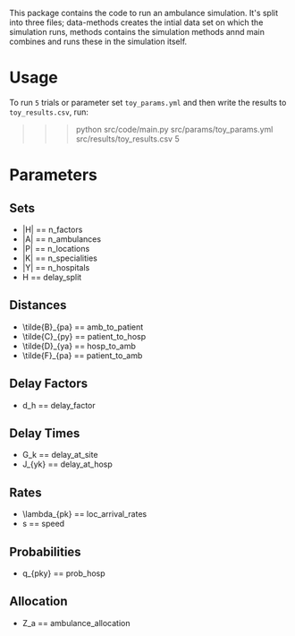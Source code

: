 This package contains the code to run an ambulance simulation. It's split into three files; data-methods creates the intial data set on which the simulation runs, methods contains the simulation methods annd main combines and runs these in the simulation itself.


# Usage

To run `5` trials or parameter set `toy_params.yml` and then write the results to `toy_results.csv`, run:

>>> python src/code/main.py src/params/toy_params.yml src/results/toy_results.csv 5


# Parameters
## Sets
+ |H| == n_factors
+ |A| == n_ambulances
+ |P| == n_locations
+ |K| == n_specialities
+ |Y| == n_hospitals
+ H == delay_split
## Distances
+ \tilde{B}_{pa} == amb_to_patient
+ \tilde{C}_{py} == patient_to_hosp
+ \tilde{D}_{ya} == hosp_to_amb
+ \tilde{F}_{pa} == patient_to_amb
## Delay Factors
+ d_h == delay_factor
## Delay Times
+ G_k == delay_at_site
+ J_{yk} == delay_at_hosp
## Rates
+ \lambda_{pk} == loc_arrival_rates
+ s == speed
## Probabilities
+ q_{pky} == prob_hosp
## Allocation
+ Z_a == ambulance_allocation